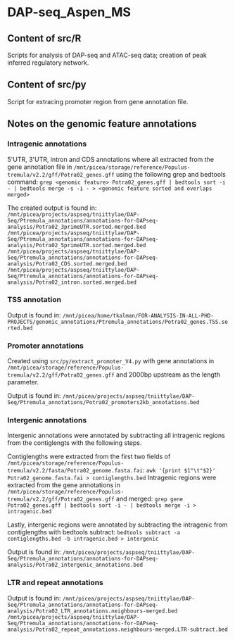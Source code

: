 # DAP-seq_Aspen_MS

## Content of src/R
Scripts for analysis of DAP-seq and ATAC-seq data; creation of peak inferred regulatory network.

## Content of src/py
Script for extracing promoter region from gene annotation file.

## Notes on the genomic feature annotations
### Intragenic annotations
5'UTR, 3'UTR, intron and CDS annotations where all extracted from the gene annotation file in `/mnt/picea/storage/reference/Populus-tremula/v2.2/gff/Potra02_genes.gff` using the following grep and bedtools command:
`grep <genomic feature> Potra02_genes.gff | bedtools sort -i - | bedtools merge -s -i - > <genomic feature sorted and overlaps merged>` 

The created output is found in:
`/mnt/picea/projects/aspseq/tniittylae/DAP-Seq/Ptremula_annotations/annotations-for-DAPseq-analysis/Potra02_3primeUTR.sorted.merged.bed`
`/mnt/picea/projects/aspseq/tniittylae/DAP-Seq/Ptremula_annotations/annotations-for-DAPseq-analysis/Potra02_5primeUTR.sorted.merged.bed`
`/mnt/picea/projects/aspseq/tniittylae/DAP-Seq/Ptremula_annotations/annotations-for-DAPseq-analysis/Potra02_CDS.sorted.merged.bed`
`/mnt/picea/projects/aspseq/tniittylae/DAP-Seq/Ptremula_annotations/annotations-for-DAPseq-analysis/Potra02_intron.sorted.merged.bed`

### TSS annotation


Output is found in:
`/mnt/picea/home/tkalman/FOR-ANALYSIS-IN-ALL-PHD-PROJECTS/genomic_annotations/Ptremula_annotations/Potra02_genes.TSS.sorted.bed`

### Promoter annotations 
Created using `src/py/extract_promoter_V4.py` with gene annotations in `/mnt/picea/storage/reference/Populus-tremula/v2.2/gff/Potra02_genes.gff` and 2000bp upstream as the length parameter.

Output is found in:
`/mnt/picea/projects/aspseq/tniittylae/DAP-Seq/Ptremula_annotations/Potra02_promoters2kb_annotations.bed`

### Intergenic annotations 
Intergenic annotations were annotated by subtracting all intragenic regions from the contiglengts with the following steps.

Contiglengths were extracted from the first two fields of `/mnt/picea/storage/reference/Populus-tremula/v2.2/fasta/Potra02_genome.fasta.fai`:
`awk '{print $1"\t"$2}' Potra02_genome.fasta.fai > contiglengths.bed`
Intragenic regions were extracted from the gene annotations in `/mnt/picea/storage/reference/Populus-tremula/v2.2/gff/Potra02_genes.gff` and merged:
`grep gene Potra02_genes.gff | bedtools sort -i - | bedtools merge -i > intragenic.bed`

Lastly, intergenic regions were annotated by subtracting the intragenic from contiglengths with bedtools subtract:
`bedtools subtract -a contiglengths.bed -b intragenic.bed > intergenic`

Output is found in:
`/mnt/picea/projects/aspseq/tniittylae/DAP-Seq/Ptremula_annotations/annotations-for-DAPseq-analysis/Potra02_intergenic_annotations.bed`

### LTR and repeat annotations 


Output is found in:
`/mnt/picea/projects/aspseq/tniittylae/DAP-Seq/Ptremula_annotations/annotations-for-DAPseq-analysis/Potra02_LTR_annotations.neighbours-merged.bed`
`/mnt/picea/projects/aspseq/tniittylae/DAP-Seq/Ptremula_annotations/annotations-for-DAPseq-analysis/Potra02_repeat_annotations.neighbours-merged.LTR-subtract.bed`
